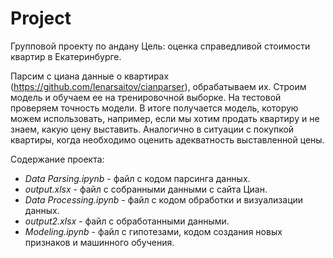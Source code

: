 # Project
Групповой проекту по андану
Цель: оценка справедливой стоимости квартир в Екатеринбурге.

Парсим с циана данные о квартирах (https://github.com/lenarsaitov/cianparser), обрабатываем их. Строим модель и обучаем ее на тренировочной выборке. На тестовой проверяем точность модели. В итоге получается модель, которую можем использовать, например, если мы хотим продать квартиру и не знаем, какую цену выставить. Аналогично в ситуации с покупкой квартиры, когда необходимо оценить адекватность выставленной цены.

Содержание проекта:
- *Data Parsing.ipynb* - файл с кодом парсинга данных.
- *output.xlsx* - файл с собранными данными c cайта Циан.
- *Data Processing.ipynb* - файл с кодом обработки и визуализации данных.
- *output2.xlsx* - файл с обработанными данными.
- *Modeling.ipynb* - файл с гипотезами, кодом создания новых признаков и машинного обучения.
